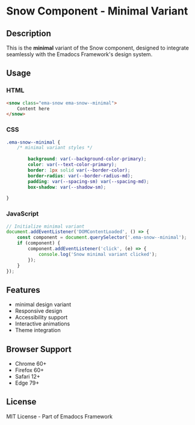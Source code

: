 # Snow Component - Minimal Variant

## Description
This is the **minimal** variant of the Snow component, designed to integrate seamlessly with the Emadocs Framework's design system.

## Usage

### HTML
```html
<snow class="ema-snow ema-snow--minimal">
    Content here
</snow>
```

### CSS
```css
.ema-snow--minimal {
    /* minimal variant styles */
    
        background: var(--background-color-primary);
        color: var(--text-color-primary);
        border: 1px solid var(--border-color);
        border-radius: var(--border-radius-md);
        padding: var(--spacing-sm) var(--spacing-md);
        box-shadow: var(--shadow-sm);
    
}
```

### JavaScript
```javascript
// Initialize minimal variant
document.addEventListener('DOMContentLoaded', () => {
    const component = document.querySelector('.ema-snow--minimal');
    if (component) {
        component.addEventListener('click', (e) => {
            console.log('Snow minimal variant clicked');
        });
    }
});
```

## Features
- minimal design variant
- Responsive design
- Accessibility support
- Interactive animations
- Theme integration

## Browser Support
- Chrome 60+
- Firefox 60+
- Safari 12+
- Edge 79+

## License
MIT License - Part of Emadocs Framework
